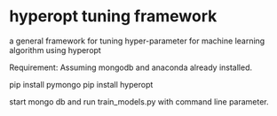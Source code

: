 # hyperopt tuning framework
a general framework for tuning hyper-parameter for machine learning algorithm using hyperopt 

Requirement:
Assuming mongodb and anaconda already installed.

pip install pymongo
pip install hyperopt

start mongo db and run train_models.py with command line parameter.
